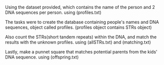 Using the dataset provided, which contains the name of the person and 2 DNA sequences per person.
using (profiles.txt)

The tasks were to create the database containing people's names and DNA sequences, object called profiles. 
(profiles object contains STRs object)

Also count the STRs(short tandem repeats) within the DNA, and match the results with the unknown profiles.
using (allSTRs.txt) and (matching.txt)

Lastly, make a punnet square that matches potential parents from the kids' DNA sequence.
using (offspring.txt)
